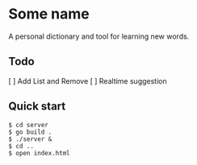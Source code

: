 # Some name
A personal dictionary and tool for learning new words.

## Todo
[ ] Add List and Remove
[ ] Realtime suggestion

## Quick start
```console
$ cd server
$ go build .
$ ./server &
$ cd ..
$ open index.html
```
